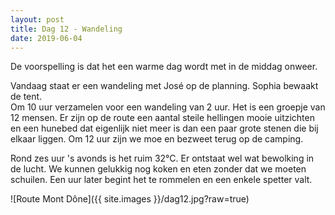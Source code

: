 ```yaml
---
layout: post
title: Dag 12 - Wandeling
date: 2019-06-04
---
```

De voorspelling is dat het een warme dag wordt met in de middag onweer.  

Vandaag staat er een wandeling met José op de planning. Sophia bewaakt de tent.  
Om 10 uur verzamelen voor een wandeling van 2 uur. Het is een groepje van 12 mensen. Er zijn op de route een aantal steile hellingen mooie uitzichten en een hunebed dat eigenlijk niet meer is dan een paar grote stenen die bij elkaar liggen. Om 12 uur zijn we moe en bezweet terug op de camping.

Rond zes uur 's avonds is het ruim 32°C. Er ontstaat wel wat bewolking in de lucht. We kunnen gelukkig nog koken en eten zonder dat we moeten schuilen.   Een uur later begint het te rommelen en een enkele spetter valt.

![Route Mont Dône]({{ site.images }}/dag12.jpg?raw=true)
